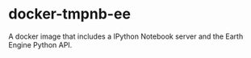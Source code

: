 # docker-tmpnb-ee
A docker image that includes a IPython Notebook server and the Earth Engine Python API.
